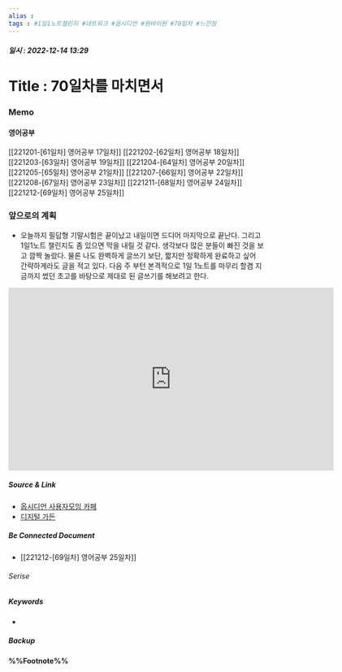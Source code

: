 ```yaml
---
alias : 
tags : #1일1노트챌린지 #네트워크 #옵시디언 #원바이원 #70일차 #느낀점
---
```


##### 일시 : 2022-12-14 13:29

# Title : 70일차를 마치면서

### Memo

#### 영어공부
[[221201-[61일차] 영어공부 17일차]]
[[221202-[62일차] 영어공부 18일차]]
[[221203-[63일차] 영어공부 19일차]]
[[221204-[64일차] 영어공부 20일차]]
[[221205-[65일차] 영어공부 21일차]]
[[221207-[66일차] 영어공부 22일차]]
[[221208-[67일차] 영어공부 23일차]]
[[221211-[68일차] 영어공부 24일차]]
[[221212-[69일차] 영어공부 25일차]]

### 앞으로의 계획
- 오늘까지 필답형 기말시험은 끝이났고 내일이면 드디어 마지막으로 끝난다. 그리고 1일1노트 챌린지도 좀 있으면 막을 내릴 것 같다. 생각보다 많은 분들이 빠진 것을 보고 깜짝 놀랐다. 물론 나도 완벽하게 글쓰기 보단, 짧지만 정확하게 완료하고 싶어 간략하게라도 글을 적고 있다. 다음 주 부턴 본격적으로 1일 1노트를 마무리 할겸 지금까지 썼던 초고를 바탕으로 제대로 된 글쓰기를 해보려고 한다.

<iframe width="640" height="360" src="https://www.youtube.com/embed/3Ce03uSKNYY" title="박지윤 - 하늘색 꿈 (1997年)" frameborder="0" allow="accelerometer; autoplay; clipboard-write; encrypted-media; gyroscope; picture-in-picture" allowfullscreen></iframe>

##### Source & Link
- [옵시디언 사용자모임 카페](https://cafe.naver.com/obsidianary/2769)
- [디지털 가든](https://chunghasull.netlify.app/221214-70일차-70일차를-마치면서)

##### Be Connected Document
- [[221212-[69일차] 영어공부 25일차]]

###### Serise


##### Keywords
- 

##### Backup


#### %%Footnote%%

[^1]: 
[^2]: 
[^3]: 
[^4]: 
[^5]: 
[^6]: 
[^7]: 
[^8]: 
[^9]: 
